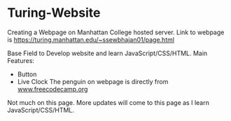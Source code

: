 # Turing-Website

Creating a Webpage on Manhattan College hosted server. 
Link to webpage is https://turing.manhattan.edu/~ssewbhajan01/page.html

Base Field to Develop website and learn JavaScript/CSS/HTML.
Main Features:
- Button
- Live Clock
The penguin on webpage is directly from www.freecodecamp.org 

Not much on this page. More updates will come to this page as I learn JavaScript/CSS/HTML.

